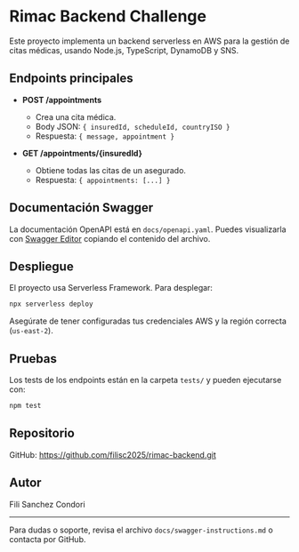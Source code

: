 # Rimac Backend Challenge

Este proyecto implementa un backend serverless en AWS para la gestión de citas médicas, usando Node.js, TypeScript, DynamoDB y SNS.

## Endpoints principales

- **POST /appointments**
	- Crea una cita médica.
	- Body JSON: `{ insuredId, scheduleId, countryISO }`
	- Respuesta: `{ message, appointment }`

- **GET /appointments/{insuredId}**
	- Obtiene todas las citas de un asegurado.
	- Respuesta: `{ appointments: [...] }`

## Documentación Swagger

La documentación OpenAPI está en `docs/openapi.yaml`.
Puedes visualizarla con [Swagger Editor](https://editor.swagger.io/) copiando el contenido del archivo.

## Despliegue

El proyecto usa Serverless Framework. Para desplegar:

```bash
npx serverless deploy
```

Asegúrate de tener configuradas tus credenciales AWS y la región correcta (`us-east-2`).

## Pruebas

Los tests de los endpoints están en la carpeta `tests/` y pueden ejecutarse con:

```bash
npm test
```

## Repositorio

GitHub: https://github.com/filisc2025/rimac-backend.git

## Autor

Fili Sanchez Condori

---

Para dudas o soporte, revisa el archivo `docs/swagger-instructions.md` o contacta por GitHub.

